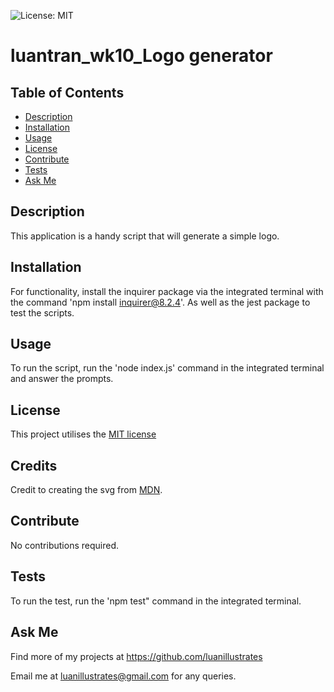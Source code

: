 
  ![License: MIT](https://img.shields.io/badge/License-MIT-yellow.svg)

  # luantran_wk10_Logo generator

  ## Table of Contents
  * [Description](#description)
  * [Installation](#installation)
  * [Usage](#usage)
  * [License](#license)
  * [Contribute](#contribute)
  * [Tests](#tests)
  * [Ask Me](#ask-me)

  ## Description
  This application is a handy script that will generate a simple logo.

  ## Installation
  For functionality, install the inquirer package via the integrated terminal with the command 'npm install inquirer@8.2.4'. As well as the jest package to test the scripts.

  ## Usage
  To run the script, run the 'node index.js' command in the integrated terminal and answer the prompts. 

  ## License
  This project utilises the <a href="https://opensource.org/licenses/MIT" target="_blank">MIT license</a>

  ## Credits
  Credit to creating the svg from <a href="https://developer.mozilla.org/en-US/docs/Web/SVG/Tutorial/Getting_Started">MDN</a>.

  ## Contribute
  No contributions required.

  ## Tests
  To run the test, run the 'npm test" command in the integrated terminal.

  ## Ask Me
  Find more of my projects at https://github.com/luanillustrates
  
  Email me at luanillustrates@gmail.com for any queries.
